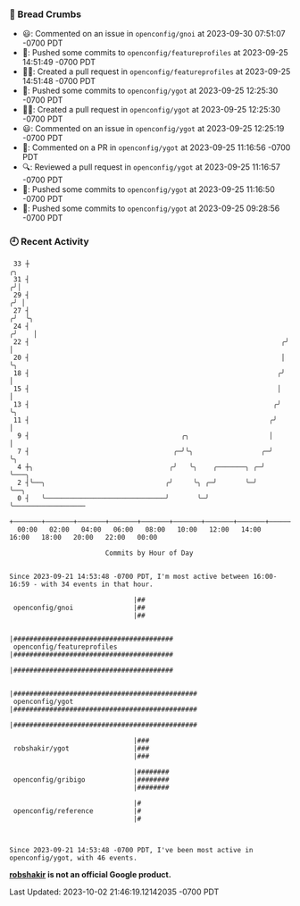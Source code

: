 ### 🍞 Bread Crumbs

 * 😃: Commented on an issue in `openconfig/gnoi` at 2023-09-30 07:51:07 -0700 PDT
 * 🚢: Pushed some commits to `openconfig/featureprofiles` at 2023-09-25 14:51:49 -0700 PDT
 * ✍🏼: Created a pull request in `openconfig/featureprofiles` at 2023-09-25 14:51:48 -0700 PDT
 * 🚢: Pushed some commits to `openconfig/ygot` at 2023-09-25 12:25:30 -0700 PDT
 * ✍🏼: Created a pull request in `openconfig/ygot` at 2023-09-25 12:25:30 -0700 PDT
 * 😃: Commented on an issue in `openconfig/ygot` at 2023-09-25 12:25:19 -0700 PDT
 * 💬: Commented on a PR in  `openconfig/ygot` at 2023-09-25 11:16:56 -0700 PDT
 * 🔍: Reviewed a pull request in  `openconfig/ygot` at 2023-09-25 11:16:57 -0700 PDT
 * 🚢: Pushed some commits to `openconfig/ygot` at 2023-09-25 11:16:50 -0700 PDT
 * 🚢: Pushed some commits to `openconfig/ygot` at 2023-09-25 09:28:56 -0700 PDT

### 🕘 Recent Activity
```
 33 ┼                                                                    ╭╮
 31 ┤                                                                   ╭╯│
 29 ┤                                                                  ╭╯ │
 27 ┤                                                                 ╭╯  ╰╮
 24 ┤                                                                ╭╯    │
 22 ┤                                                               ╭╯     │
 20 ┤                                                               │      ╰╮
 18 ┤                                                              ╭╯       │
 15 ┤                                                              │        │
 13 ┤                                                             ╭╯        ╰╮
 11 ┤                                                            ╭╯          │
  9 ┤                                      ╭╮                    │           │
  7 ┤                                    ╭─╯╰╮                 ╭─╯           ╰╮
  4 ┼╮                                  ╭╯   ╰╮    ╭───────╮ ╭─╯              ╰───╮
  2 ┤╰──╮                              ╭╯     ╰╮ ╭─╯       ╰─╯                    ╰──╮
  0 ┤   ╰──────────────────────────────╯       ╰─╯                                   ╰──────────────────
    +───────+───────+───────+───────+───────+───────+───────+───────+───────+───────+───────+───────+────
  00:00   02:00   04:00   06:00   08:00   10:00   12:00   14:00   16:00   18:00   20:00   22:00   00:00   

						Commits by Hour of Day


Since 2023-09-21 14:53:48 -0700 PDT, I'm most active between 16:00-16:59 - with 34 events in that hour.

```



```
                               |##
 openconfig/gnoi               |##
                               |##

                               |########################################
 openconfig/featureprofiles    |########################################
                               |########################################

                               |##############################################
 openconfig/ygot               |##############################################
                               |##############################################

                               |###
 robshakir/ygot                |###
                               |###

                               |########
 openconfig/gribigo            |########
                               |########

                               |#
 openconfig/reference          |#
                               |#



Since 2023-09-21 14:53:48 -0700 PDT, I've been most active in openconfig/ygot, with 46 events.

```
**[robshakir](mailto:robjs@google.com) is not an official Google product.**  


Last Updated: 2023-10-02 21:46:19.12142035 -0700 PDT
